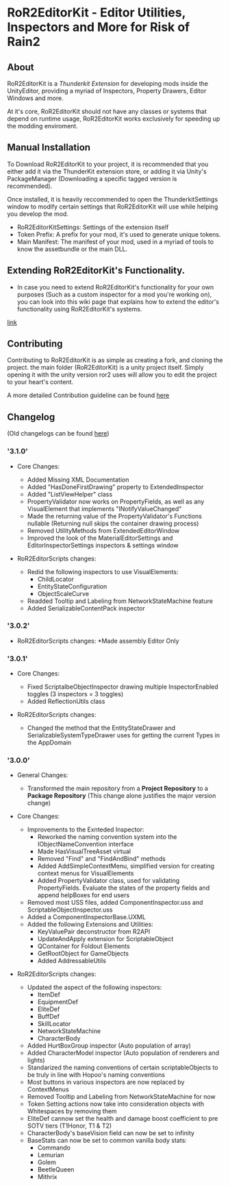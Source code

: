 # RoR2EditorKit - Editor Utilities, Inspectors and More for Risk of Rain2

## About

RoR2EditorKit is a *Thunderkit Extension* for developing mods inside the UnityEditor, providing a myriad of Inspectors, Property Drawers, Editor Windows and more.

At it's core, RoR2EditorKit should not have any classes or systems that depend on runtime usage, RoR2EditorKit works exclusively for speeding up the modding enviroment.

## Manual Installation

To Download RoR2EditorKit to your project, it is recommended that you either add it via the ThunderKit extension store, or adding it via Unity's PackageManager (Downloading a specific tagged version is recommended).

Once installed, it is heavily reccommended to open the ThunderkitSettings window to modify certain settings that RoR2EditorKit will use while helping you develop the mod.

* RoR2EditorKitSettings: Settings of the extension itself
 * Token Prefix: A prefix for your mod, it's used to generate unique tokens.
 * Main Manifest: The manifest of your mod, used in a myriad of tools to know the assetbundle or the main DLL.

## Extending RoR2EditorKit's Functionality.

* In case you need to extend RoR2EditorKit's functionality for your own purposes (Such as a custom inspector for a mod you're working on), you can look into this wiki page that explains how to extend the editor's functionality using RoR2EditorKit's systems.

[link](https://github.com/risk-of-thunder/RoR2EditorKit/wiki/Extending-the-Editor's-Functionality-with-RoR2EditorKit's-Systems.)

## Contributing

Contributing to RoR2EditorKit is as simple as creating a fork, and cloning the project. the main folder (RoR2EditorKit) is a unity project itself. Simply opening it with the unity version ror2 uses will allow you to edit the project to your heart's content.

A more detailed Contribution guideline can be found [here](https://github.com/risk-of-thunder/RoR2EditorKit/blob/main/CONTRIBUTING.md)

## Changelog

(Old changelogs can be found [here](https://github.com/risk-of-thunder/RoR2EditorKit/blob/main/OldChangelogs.md))

### '3.1.0'

* Core Changes:
	* Added Missing XML Documentation
	* Added "HasDoneFirstDrawing" property to ExtendedInspector
	* Added "ListViewHelper" class
	* PropertyValidator now works on PropertyFields, as well as any VisualElement that implements "INotifyValueChanged"
	* Made the returning value of the PropertyValidator's Functions nullable (Returning null skips the container drawing process)
	* Removed UtilityMethods from ExtendedEditorWindow
	* Improved the look of the MaterialEditorSettings and EditorInspectorSettings inspectors & settings window

* RoR2EditorScripts changes:
	* Redid the following inspectors to use VisualElements:
		* ChildLocator
		* EntityStateConfiguration
		* ObjectScaleCurve
	* Readded Tooltip and Labeling from NetworkStateMachine feature
	* Added SerializableContentPack inspector


### '3.0.2'

* RoR2EditorScripts changes:
	*Made assembly Editor Only

### '3.0.1'

* Core Changes:
	* Fixed ScriptalbeObjectInspector drawing multiple InspectorEnabled toggles (3 inspectors = 3 toggles)
	* Added ReflectionUtils class

* RoR2EditorScripts changes:
	* Changed the method that the EntityStateDrawer and SerializableSystemTypeDrawer uses for getting the current Types in the AppDomain

### '3.0.0'

* General Changes:
	* Transformed the main repository from a __Project Repository__ to a __Package Repository__ (This change alone justifies the major version change)

* Core Changes:
	* Improvements to the Exnteded Inspector:
		* Reworked the naming convention system into the IObjectNameConvention interface
		* Made HasVisualTreeAsset virtual
		* Removed "Find" and "FindAndBind" methods
		* Added AddSimpleContextMenu, simplified version for creating context menus for VisualElements
		* Added PropertyValidator class, used for validating PropertyFields. Evaluate the states of the property fields and append helpBoxes for end users
	* Removed most USS files, added ComponentInspector.uss and ScriptableObjectInspector.uss
	* Added a ComponentInspectorBase.UXML
	* Added the following Extensions and Utilities:
		- KeyValuePair deconstructor from R2API
		- UpdateAndApply extension for ScriptableObject
		- QContainer for Foldout Elements
		- GetRootObject for GameObjects
		- Added AddressableUtils

* RoR2EditorScripts changes:
	* Updated the aspect of the following inspectors:
		- ItemDef
		- EquipmentDef
		- EliteDef
		- BuffDef
		- SkillLocator
		- NetworkStateMachine
		- CharacterBody
	* Added HurtBoxGroup inspector (Auto population of array)
	* Added CharacterModel inspector (Auto population of renderers and lights)
	* Standarized the naming conventions of certain scriptableObjects to be truly in line with Hopoo's naming conventions
	* Most buttons in various inspectors are now replaced by ContextMenus
	* Removed Tooltip and Labeling from NetworkStateMachine for now
	* Token Setting actions now take into consideration objects with Whitespaces by removing them
	* EliteDef cannow set the health and damage boost coefficient to pre SOTV tiers (T1Honor, T1 & T2)
	* CharacterBody's baseVision field can now be set to infinity
	* BaseStats can now be set to common vanilla body stats:
		* Commando
		* Lemurian
		* Golem
		* BeetleQueen
		* Mithrix